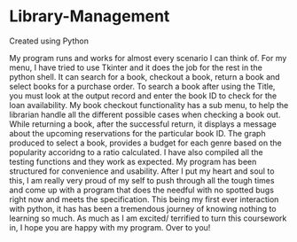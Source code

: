 # Library-Management
Created using Python

My program runs and works for almost every scenario I can think of. For my menu, I have tried to use Tkinter and it does the job for the rest in the python shell. It can search for a book, checkout a book, return a book and select books for a purchase order. To search a book after using the Title, you must look at the output record and enter the book ID to check for the loan availability. My book checkout functionality has a sub menu, to help the librarian handle all the different possible cases when checking a book out. While returning a book, after the successful return, it displays a message about the upcoming reservations for the particular book ID. The graph produced to select a book, provides a budget for each genre based on the popularity accoridng to a ratio calculated. I have also compiled all the testing functions and they work as expected. My program has been structured for convenience and usability. After I put my heart and soul to this, I am really very proud of my self to push through all the tough times and come up with a program that does the needful with no spotted bugs right now and meets the specification. This being my first ever interaction with python, it has has been a tremendous journey of knowing nothing to learning so much. As much as I am excited/ terrified to turn this coursework in, I hope you are happy with my program. Over to you!
